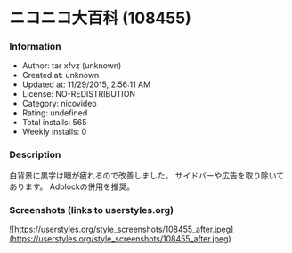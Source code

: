 # ニコニコ大百科 (108455)

### Information
- Author: tar xfvz (unknown)
- Created at: unknown
- Updated at: 11/29/2015, 2:56:11 AM
- License: NO-REDISTRIBUTION
- Category: nicovideo
- Rating: undefined
- Total installs: 565
- Weekly installs: 0


### Description
白背景に黒字は眼が疲れるので改善しました。
サイドバーや広告を取り除いてあります。
Adblockの併用を推奨。


### Screenshots (links to userstyles.org)
![https://userstyles.org/style_screenshots/108455_after.jpeg](https://userstyles.org/style_screenshots/108455_after.jpeg)


